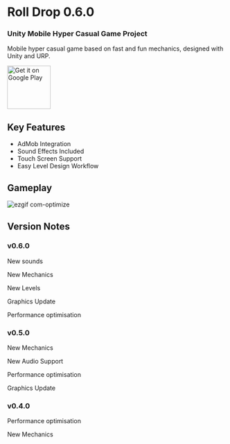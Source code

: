 # Roll Drop 0.6.0

### Unity Mobile Hyper Casual Game Project

Mobile hyper casual game based on fast and fun mechanics, designed with Unity and URP.

<a href='https://play.google.com/store/apps/details?id=com.threedkit.RollDrop'><img alt='Get it on Google Play' height='100' src='https://play.google.com/intl/en_us/badges/images/generic/en_badge_web_generic.png'/></a>
## Key Features

- AdMob Integration
- Sound Effects Included
- Touch Screen Support
- Easy Level Design Workflow

## Gameplay

![ezgif com-optimize](https://github.com/3DKit/RollDrop/assets/101405775/4c9b2c9d-b162-496e-97e0-4d437d63ad25)

## Version Notes

### v0.6.0
New sounds

New Mechanics

New Levels

Graphics Update

Performance optimisation

### v0.5.0

New Mechanics

New Audio Support

Performance optimisation

Graphics Update

### v0.4.0
Performance optimisation

New Mechanics
